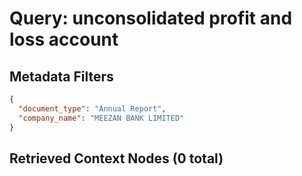 # Query: unconsolidated profit and loss account

## Metadata Filters
```json
{
  "document_type": "Annual Report",
  "company_name": "MEEZAN BANK LIMITED"
}
```

## Retrieved Context Nodes (0 total)

